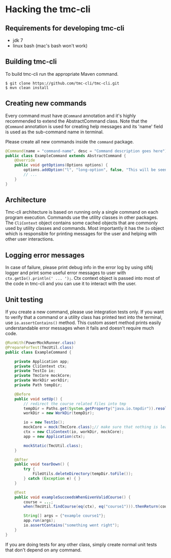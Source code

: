 Hacking the tmc-cli
===================

## Requirements for developing tmc-cli
 * jdk 7
 * linux bash (mac's bash won't work)


## Building tmc-cli
To build tmc-cli run the appropriate Maven command.

	$ git clone https://github.com/tmc-cli/tmc-cli.git
	$ mvn clean install

## Creating new commands

Every command must have `@Command` annotation and it's highly recommended to extend the
AbstractCommand class. Note that the `@Command` annotation is used for creating help messages
and its 'name' field is used as the sub-command name in terminal.

Please create all new commands inside the `command` package.

```java
@Command(name = "command-name", desc = "Command description goes here")
public class ExampleCommand extends AbstractCommand {
    @Override
    public void getOptions(Options options) {
        options.addOption("l", "long-option", false, "This will be seen in the help message.");
        // ...
    }
}
```

## Architecture

Tmc-cli architecture is based on running only a single command on each program execution.
Commands use the utility classes in other packages. The `CliContext` object contains some cached
objects that are commonly used by utility classes and commands. Most importantly it has the `Io`
object which is responsible for printing messages for the user and helping with other user interactions.

## Logging error messages

In case of failure, please print debug info in the error log by using slf4j logger and print some
useful error messages to user with `ctx.getIo().println(' ... ');`. Ctx context object is
passed into most of the code in tmc-cli and you can use it to interact with the user.

## Unit testing

If you create a new command, please use integration tests only. If you want to verify that a command
or a utility class has printed text into the terminal, use `io.assertContains()` method. This custom
assert method prints easily understandable error messages when it fails and doesn't require much code.

```java
@RunWith(PowerMockRunner.class)
@PrepareForTest(TmcUtil.class)
public class ExampleCommand {

    private Application app;
    private CliContext ctx;
    private TestIo io;
    private TmcCore mockCore;
    private WorkDir workDir;
    private Path tempDir;

    @Before
    public void setUp() {
        // redirect the course related files into tmp
        tempDir = Paths.get(System.getProperty("java.io.tmpdir")).resolve("exampleTest");
        workDir = new WorkDir(tempDir);

        io = new TestIo();
        mockCore = mock(TmcCore.class);// make sure that nothing is leaked to tmcCore
        ctx = new CliContext(io, workDir, mockCore);
        app = new Application(ctx);

        mockStatic(TmcUtil.class);
    }

    @After
    public void tearDown() {
        try {
            FileUtils.deleteDirectory(tempDir.toFile());
        } catch (Exception e) { }
    }

    @Test
    public void exampleSucceedsWhenGivenValidCourse() {
        course = ...;
        when(TmcUtil.findCourse(eq(ctx), eq("course1"))).thenReturn(course);

        String[] args = {"example course1"};
        app.run(args);
        io.assertContains("something went right");
    }
}
```

If you are doing tests for any other class, simply create normal unit tests
that don't depend on any command.
